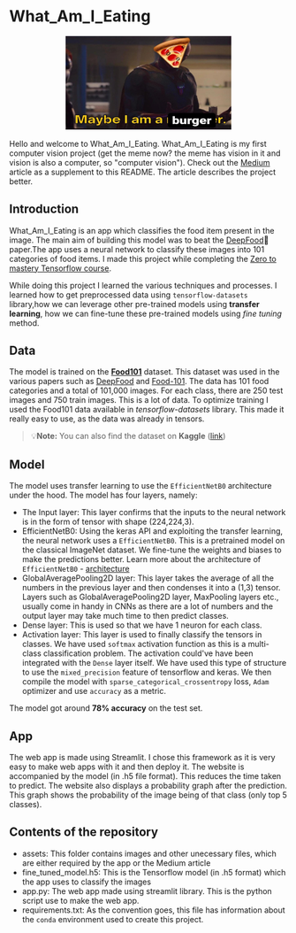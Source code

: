 # What_Am_I_Eating
<p align="center">
    <img width=300 height=168.75 src="assets/meme.jpeg">
</p>


Hello and welcome to What_Am_I_Eating. What_Am_I_Eating is my first computer vision project (get the meme now? the meme has vision in it and vision is also a computer, so "computer vision").
Check out the [Medium](https://medium.com/@ishandandekar/foodvision-3843f38be45e) article as a supplement to this README. The article describes the project better.  

## Introduction
What_Am_I_Eating is an app which classifies the food item present in the image.  The main aim of building this model was to beat the [DeepFood](https://arxiv.org/abs/1606.05675)📄 paper.The app uses a neural network to classify these images into 101 categories of food items. I made this project while completing the [Zero to mastery Tensorflow course](https://zerotomastery.io/courses/learn-tensorflow/).  

While doing this project I learned the various techniques and processes. I learned how to get preprocessed data using `tensorflow-datasets` library,how we can leverage other pre-trained models using **transfer learning**, how we can fine-tune these pre-trained models using *fine tuning* method.

## Data
The model is trained on the **[Food101](https://data.vision.ee.ethz.ch/cvl/datasets_extra/food-101/)** dataset. This dataset was used in the various papers such as [DeepFood](https://arxiv.org/abs/1606.05675) and [Food-101](https://data.vision.ee.ethz.ch/cvl/datasets_extra/food-101/). The data has 101 food categories and a total of 101,000 images. For each class, there are 250 test images and 750 train images. This is a lot of data. To optimize training I used the Food101 data available in *tensorflow-datasets* library. This made it really easy to use, as the data was already in tensors.
> :bulb:**Note:** You can also find the dataset on **Kaggle** ([link](https://www.kaggle.com/datasets/dansbecker/food-101))

## Model
The model uses transfer learning to use the `EfficientNetB0` architecture under the hood. The model has four layers, namely:
* The Input layer: This layer confirms that the inputs to the neural network is in the form of tensor with shape (224,224,3).
* EfficientNetB0: Using the keras API and exploiting the transfer learning, the neural network uses a `EfficientNetB0`. This is a pretrained model on the classical ImageNet dataset. We fine-tune the weights and biases to make the predictions better. Learn more about the architecture of `EfficientNetB0` - [architecture](https://ai.googleblog.com/2019/05/efficientnet-improving-accuracy-and.html)
* GlobalAveragePooling2D layer: This layer takes the average of all the numbers in the previous layer and then condenses it into a (1,3) tensor. Layers such as GlobalAveragePooling2D layer, MaxPooling layers etc., usually come in handy in CNNs as there are a lot of numbers and the output layer may take much time to then predict classes.
* Dense layer: This is used so that we have 1 neuron for each class.
* Activation layer: This layer is used to finally classify the tensors in classes. We have used `softmax` activation function as this is a multi-class classification problem. The activation could've have been integrated with the `Dense` layer itself. We have used this type of structure to use the `mixed_precision` feature of tensorflow and keras.
We then compile the model with `sparse_categorical_crossentropy` loss, `Adam` optimizer and use `accuracy` as a metric.  

The model got around **78% accuracy** on the test set.

## App
The web app is made using Streamlit. I chose this framework as it is very easy to make web apps with it and then deploy it. The website is accompanied by the model (in .h5 file format). This reduces the time taken to predict. The website also displays a probability graph after the prediction. This graph shows the probability of the image being of that class (only top 5 classes).

## Contents of the repository
* assets: This folder contains images and other unecessary files, which are either required by the app or the Medium article
* fine_tuned_model.h5: This is the Tensorflow model (in .h5 format) which the app uses to classify the images
* app.py: The web app made using streamlit library. This is the python script use to make the web app.
* requirements.txt: As the convention goes, this file has information about the `conda` environment used to create this project.